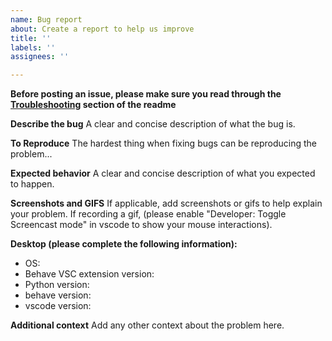 ```yaml
---
name: Bug report
about: Create a report to help us improve
title: ''
labels: ''
assignees: ''

---
```


**Before posting an issue, please make sure you read through the [Troubleshooting](https://github.com/jimasp/behave-vsc/blob/main/README.md#troubleshooting) section of the readme**

**Describe the bug**
A clear and concise description of what the bug is.

**To Reproduce**
The hardest thing when fixing bugs can be reproducing the problem...

**Expected behavior**
A clear and concise description of what you expected to happen.

**Screenshots and GIFS**
If applicable, add screenshots or gifs to help explain your problem.
If recording a gif, (please enable "Developer: Toggle Screencast mode" in vscode to show your mouse interactions).

**Desktop (please complete the following information):**
- OS: 
- Behave VSC extension version: 
- Python version: 
- behave version: 
- vscode version: 

**Additional context**
Add any other context about the problem here.
